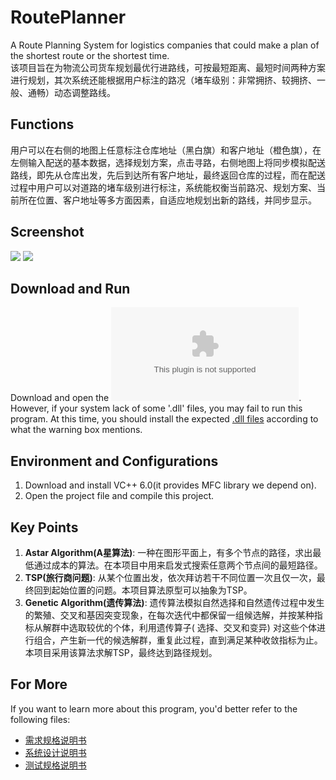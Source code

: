 # RoutePlanner
A Route Planning System for logistics companies that could make a plan of the shortest route or the shortest time.<br>
该项目旨在为物流公司货车规划最优行进路线，可按最短距离、最短时间两种方案进行规划，其次系统还能根据用户标注的路况（堵车级别：非常拥挤、较拥挤、一般、通畅）动态调整路线。

## Functions
用户可以在右侧的地图上任意标注仓库地址（黑白旗）和客户地址（橙色旗），在左侧输入配送的基本数据，选择规划方案，点击寻路，右侧地图上将同步模拟配送路线，即先从仓库出发，先后到达所有客户地址，最终返回仓库的过程，而在配送过程中用户可以对道路的堵车级别进行标注，系统能权衡当前路况、规划方案、当前所在位置、客户地址等多方面因素，自适应地规划出新的路线，并同步显示。

## Screenshot
![](http://yaochenkun.cn/wordpress/wp-content/uploads/2016/07/pathplan.jpg)
![](http://yaochenkun.cn/wordpress/wp-content/uploads/2016/07/pathplan2.jpg)
## Download and Run
Download and open the ![物流配送最优路径规划模拟系统](https://github.com/yaochenkun/RoutePlanner/blob/master/物流配送最优路径规划模拟系统.exe).<br>
However, if your system lack of some '.dll' files, you may fail to run this program. At this time, you should install the expected [.dll files](https://github.com/yaochenkun/RoutePlanner/tree/master/缺失文件包) according to what the warning box mentions. 

## Environment and Configurations
1. Download and install VC++ 6.0(it provides MFC library we depend on).
2. Open the project file and compile this project.

## Key Points
1. __Astar Algorithm(A星算法)__: 一种在图形平面上，有多个节点的路径，求出最低通过成本的算法。在本项目中用来启发式搜索任意两个节点间的最短路径。
2. __TSP(旅行商问题)__: 从某个位置出发，依次拜访若干不同位置一次且仅一次，最终回到起始位置的问题。本项目算法原型可以抽象为TSP。
3. __Genetic Algorithm(遗传算法)__: 遗传算法模拟自然选择和自然遗传过程中发生的繁殖、交叉和基因突变现象，在每次迭代中都保留一组候选解，并按某种指标从解群中选取较优的个体，利用遗传算子( 选择、交叉和变异) 对这些个体进行组合，产生新一代的候选解群，重复此过程，直到满足某种收敛指标为止。本项目采用该算法求解TSP，最终达到路径规划。

## For More
If you want to learn more about this program, you'd better refer to the following files:
* [需求规格说明书](https://github.com/yaochenkun/RoutePlanner/blob/master/文档说明/需求规格说明书.pdf)
* [系统设计说明书](https://github.com/yaochenkun/RoutePlanner/blob/master/文档说明/系统设计说明书.pdf)
* [测试规格说明书](https://github.com/yaochenkun/RoutePlanner/blob/master/文档说明/测试规格说明书.pdf)
